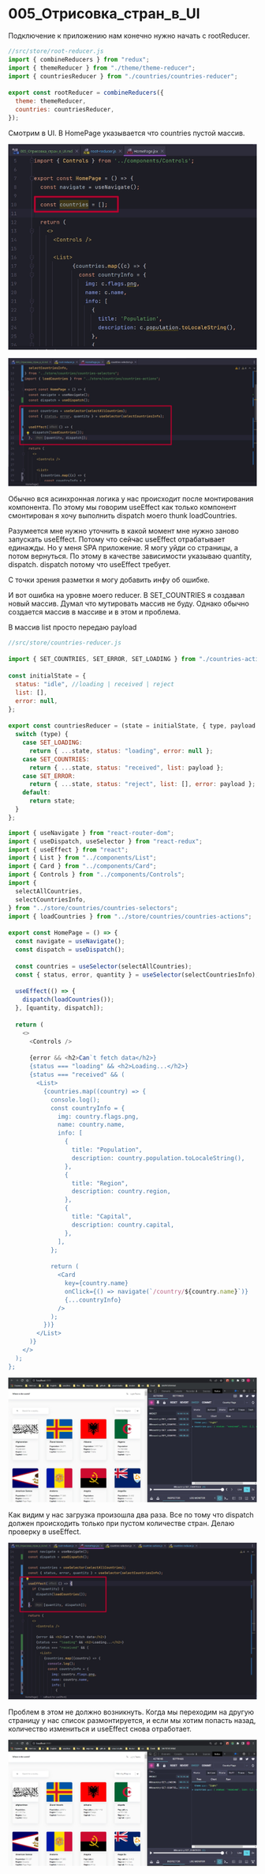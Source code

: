# 005_Отрисовка_стран_в_UI

Подключение к приложению нам конечно нужно начать с rootReducer.

```js
//src/store/root-reducer.js
import { combineReducers } from "redux";
import { themeReducer } from "./theme/theme-reducer";
import { countriesReducer } from "./countries/countries-reducer";

export const rootReducer = combineReducers({
  theme: themeReducer,
  countries: countriesReducer,
});

```

Смотрим в UI. В HomePage указывается что countries пустой массив.

![](img/001.jpg)

![](img/002.jpg)

Обычно вся асинхронная логика у нас происходит после монтирования компонента. По этому мы говорим useEffect как только компонент смонтирован я хочу выполнить dispatch моего thunk loadCountries.

Разумеется мне нужно уточнить в какой момент мне нужно заново запускать useEffect. Потому что сейчас useEffect отрабатывает единажды. Но у меня SPA приложение. Я могу уйди со страницы, а потом вернуться. По этому в качестве зависимости указываю quantity, dispatch. dispatch потому что useEffect требует.

С точки зрения разметки я могу добавить инфу об ошибке.

И вот ошибка на уровне моего reducer. В SET_COUNTRIES я создавал новый массив. Думал что мутировать массив не буду. Однако обычно создается массив в массиве и в этом и проблема.

В массив list просто передаю payload

```js
//src/store/countries-reducer.js

import { SET_COUNTRIES, SET_ERROR, SET_LOADING } from "./countries-actions";

const initialState = {
  status: "idle", //loading | received | reject
  list: [],
  error: null,
};

export const countriesReducer = (state = initialState, { type, payload }) => {
  switch (type) {
    case SET_LOADING:
      return { ...state, status: "loading", error: null };
    case SET_COUNTRIES:
      return { ...state, status: "received", list: payload };
    case SET_ERROR:
      return { ...state, status: "reject", list: [], error: payload };
    default:
      return state;
  }
};

```

```js
import { useNavigate } from "react-router-dom";
import { useDispatch, useSelector } from "react-redux";
import { useEffect } from "react";
import { List } from "../components/List";
import { Card } from "../components/Card";
import { Controls } from "../components/Controls";
import {
  selectAllCountries,
  selectCountriesInfo,
} from "../store/countries/countries-selectors";
import { loadCountries } from "../store/countries/countries-actions";

export const HomePage = () => {
  const navigate = useNavigate();
  const dispatch = useDispatch();

  const countries = useSelector(selectAllCountries);
  const { status, error, quantity } = useSelector(selectCountriesInfo);

  useEffect(() => {
    dispatch(loadCountries());
  }, [quantity, dispatch]);

  return (
    <>
      <Controls />

      {error && <h2>Can`t fetch data</h2>}
      {status === "loading" && <h2>Loading...</h2>}
      {status === "received" && (
        <List>
          {countries.map((country) => {
            console.log();
            const countryInfo = {
              img: country.flags.png,
              name: country.name,
              info: [
                {
                  title: "Population",
                  description: country.population.toLocaleString(),
                },
                {
                  title: "Region",
                  description: country.region,
                },
                {
                  title: "Capital",
                  description: country.capital,
                },
              ],
            };

            return (
              <Card
                key={country.name}
                onClick={() => navigate(`/country/${country.name}`)}
                {...countryInfo}
              />
            );
          })}
        </List>
      )}
    </>
  );
};

```

![](img/003.jpg)

Как видим у нас загрузка произошла два раза. Все по тому что dispatch должен происходить только при пустом количестве стран. Делаю проверку в useEffect.

![](img/004.jpg)

Проблем в этом не должно возникнуть. Когда мы переходим на другую страницу у нас список размонтируется, и если мы хотим попасть назад, количество измениться и useEffect снова отработает.

![](img/005.jpg)



